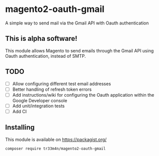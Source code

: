 # magento2-oauth-gmail
A simple way to send mail via the Gmail API with Oauth authentication

## This is alpha software!
This module allows Magento to send emails through the Gmail API using Oauth authentication, instead of SMTP.

## TODO
- [ ] Allow configuring different test email addresses
- [ ] Better handling of refresh token errors
- [ ] Add instructions/wiki for configuring the Oauth application within the Google Developer console
- [ ] Add unit/integration tests
- [ ] Add CI

## Installing
This module is available on https://packagist.org/
```sh
composer require tr33m4n/magento2-oauth-gmail
